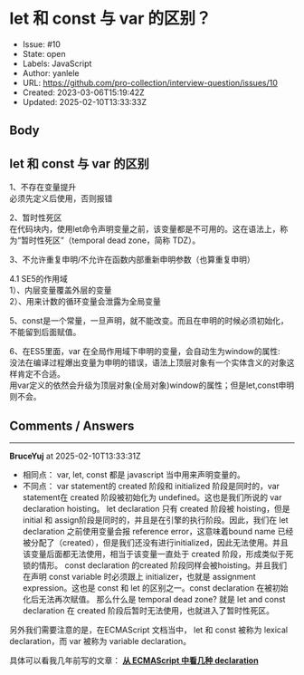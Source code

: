 # let 和 const 与 var 的区别？

- Issue: #10
- State: open
- Labels: JavaScript
- Author: yanlele
- URL: https://github.com/pro-collection/interview-question/issues/10
- Created: 2023-03-06T15:19:42Z
- Updated: 2025-02-10T13:33:33Z

## Body

## let 和 const 与 var 的区别

1、不存在变量提升                                                  
必须先定义后使用，否则报错

2、暂时性死区                     
在代码块内，使用let命令声明变量之前，该变量都是不可用的。这在语法上，称为“暂时性死区”（temporal dead zone，简称 TDZ）。

3、不允许重复申明/不允许在函数内部重新申明参数（也算重复申明）

4.1 SE5的作用域                     
1）、内层变量覆盖外层的变量                                  
2）、用来计数的循环变量会泄露为全局变量

5、const是一个常量，一旦声明，就不能改变。而且在申明的时候必须初始化，不能留到后面赋值。

6、在ES5里面，var 在全局作用域下申明的变量，会自动生为window的属性:                            
没法在编译过程爆出变量为申明的错误，语法上顶层对象有一个实体含义的对象这样肯定不合适。                             
用var定义的依然会升级为顶层对象(全局对象)window的属性；但是let,const申明则不会。


## Comments / Answers

---

**BruceYuj** at 2025-02-10T13:33:31Z

- 相同点： var, let, const 都是 javascript 当中用来声明变量的。
- 不同点：
var statement的 created 阶段和 initialized 阶段是同时的，var statement在 created 阶段被初始化为 undefined。这也是我们所说的 var declaration hoisting。
let declaration 只有 created 阶段被 hoisting，但是 initial 和 assign阶段是同时的，并且是在引擎的执行阶段。因此，我们在 let declaration 之前使用变量会报 reference error，这意味着bound name 已经被分配了（created），但是我们还没有进行initialized，因此无法使用。并且该变量后面都无法使用，相当于该变量一直处于 created 阶段，形成类似于死锁的情形。
const declaration 的created 阶段同样会被hoisting。并且我们在声明 const variable 时必须跟上 initializer，也就是 assignment expression。这也是 const 和 let 的区别之一。const declaration 在被初始化后无法再次赋值。
那么什么是 temporal dead zone? 就是 let and const declaration 在 created 阶段后暂时无法使用，也就进入了暂时性死区。

另外我们需要注意的是，在ECMAScript 文档当中， let 和 const 被称为 lexical declaration，而 var 被称为 variable declaration。

具体可以看我几年前写的文章： **[从 ECMAScript 中看几种 declaration](https://github.com/BruceYuj/front-end-interview-summary/blob/master/docs/front-end/JavaScript/4-javascript-declaration.md)**

